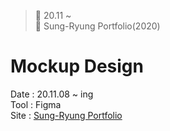 ﻿> 👑 20.11 ~ <br>
> 🎨 Sung-Ryung Portfolio(2020)

# Mockup Design
Date : 20.11.08 ~ ing <br>
Tool : Figma<br>
Site : [Sung-Ryung Portfolio](https://www.figma.com/file/phh8fsJ0C6cIjDICdZRjm5/Sung-Ryung-Portfolio?node-id=6:6)<br>
<br>
